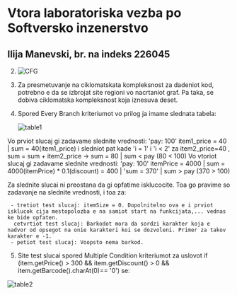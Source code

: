 # Vtora laboratoriska vezba po Softversko inzenerstvo
## Ilija Manevski, br. na indeks 226045

2. ![CFG](https://github.com/0226045/SI_2024_lab2_226045/assets/138158821/d1999ec6-883d-4bd0-8590-4d6e4a782754)

3. Za presmetuvanje na ciklomatskata kompleksnost za dadeniot kod, potrebno e da se izbrojat site regioni vo nacrtaniot graf. Pa taka, se dobiva ciklomatska kompleksnost koja iznesuva deset.

4. Spored Every Branch kriteriumot vo prilog ja imame slednata tabela:

   ![table1](https://github.com/0226045/SI_2024_lab2_226045/assets/138158821/05486d77-45a5-459a-825a-2da9b78a3657)
   
Vo prviot slucaj gi zadavame slednite vrednosti:  'pay: 100' item1_price = 40 | sum = 40(item1_price) i sledniot pat kade 'i = 1' i 'i < 2' za item2_price=40 , sum = sum + item2_price -> sum = 80 |
                                                  sum < pay (80 < 100)
Vo vtoriot slucaj gi zadavame slednite vrednosti: 'pay: 100' itemPrice = 4000 | sum = 4000(itemPrice) * 0.1(discount) = 400 | 'sum = 370' | sum > pay (370 > 100)

Za slednite slucai ni preostana da gi opfatime isklucocite. Toa go pravime so zadavanje na slednite vrednosti, i toa za:

     - tretiot test slucaj: itemSize = 0. Dopolnitelno ova e i prviot isklucok cija mestopolozba e na samiot start na funkcijata,... vednas ke bide opfaten.
      cetvrtiot test slucaj: Barkodot mora da sordzi karakter koja e nadvor od opsegot na onie karakteri koi se dozvoleni. Primer za takov karakter e -1.
     - petiot test slucaj: Voopsto nema barkod.

5. Site test slucai spored Multiple Condition kriteriumot za uslovot if (item.getPrice() > 300 && item.getDiscount() > 0 && item.getBarcode().charAt(0)== '0') se:

 ![table2](https://github.com/0226045/SI_2024_lab2_226045/assets/138158821/ab951580-e2e4-4283-935f-71004a2dcb1b)
